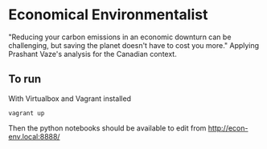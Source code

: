 Economical Environmentalist 
====
 
"Reducing your carbon emissions in an economic downturn can be challenging, but saving the planet doesn't have to cost you more." Applying Prashant Vaze's analysis for the Canadian context.

To run
----
With Virtualbox and Vagrant installed

```vagrant up```

Then the python notebooks should be available to edit from http://econ-env.local:8888/ 
